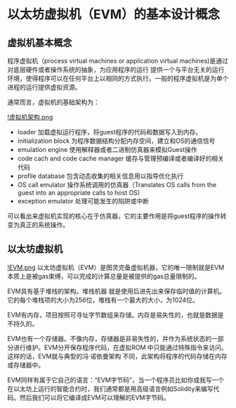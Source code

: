 # 以太坊虚拟机（EVM）的基本设计概念
## 虚拟机基本概念
程序虚拟机（process virtual machines or application virtual machines)是通过对底层硬件或者操作系统的抽象，为应用程序的运行
提供一个与平台无关的运行环境，使得程序可以在任何平台上以相同的方式执行。一般的程序虚拟机是为单个进程的运行提供虚拟资源。

通常而言，虚拟机的基础架构为：

[!虚拟机架构.png](./img/2018410/虚拟机架构.PNG)

- loader 加载虚拟运行程序，将guest程序的代码和数据写入到内存。
- initialization block 为程序数据结构分配内存空间，建立和OS的通信信号
- emulation engine  使用解释器或者二进制仿真器来模拟Guest操作
- code cach and code cache manager 缓存与管理预编译或者编译好的相关代码 
- profile database 包含动态收集的相关信息用以指导优化执行
- OS call emulator 操作系统调用的仿真器（Translates OS calls from the guest into an appropriate calls to host OS)
- exception emulator 处理可能发生的陷阱或中断

可以看出来虚拟机实现的核心在于仿真器，它的主要作用是将guest程序的操作转变为真正的系统操作。
## 以太坊虚拟机

[!EVM.png](./img/2018410/EVM.png)
以太坊虚拟机（EVM）是图灵完备虚拟机器，它的唯一限制就是EVM本质上是被gas束缚，可以完成的计算总量是被提供的gas总量限制的。

EVM具有基于堆栈的架构。堆栈机器 就是使用后进先出来保存临时值的计算机。它的每个堆栈项的大小为256位，堆栈有一个最大的大小，为1024位。

EVM有内存，项目按照可寻址字节数组来存储。内存是易失性的，也就是数据是不持久的。

EVM也有一个存储器。不像内存，存储器是非易失性的，并作为系统状态的一部分进行维护。EVM分开保存程序代码，在虚拟ROM 中只能通过特殊指令来访问。这样的话，EVM就与典型的冯·诺依曼架构 不同，此架构将程序的代码存储在内存或存储器中。

EVM同样有属于它自己的语言：“EVM字节码”，当一个程序员比如你或我写一个在以太坊上运行的智能合约时，我们通常都是用高级语言例如Solidity来编写代码。然后我们可以将它编译成EVM可以理解的EVM字节码。


